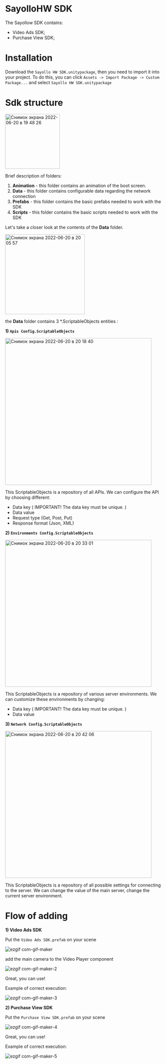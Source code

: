 # SayolloHW SDK
The Sayollow SDK contains:
- Video Ads SDK;
- Purchase View SDK;

# Installation
Download the ```Sayollo HW SDK.unitypackage```, then you need to import it into your project. To do this, you can click ```Assets -> Import Package -> Custom Package...```
and select ```Sayollo HW SDK.unitypackage```

# Sdk structure
<img width="175" alt="Снимок экрана 2022-06-20 в 19 48 26" src="https://user-images.githubusercontent.com/59806365/174662939-ddc99ba7-916c-4d01-bb94-d55646117124.png">

Brief description of folders:
1) **Animation** - this folder contains an animation of the boot screen.
2) **Data** - this folder contains configurable data regarding the network connection
3) **Prefabs** - this folder contains the basic prefabs needed to work with the SDK
4) **Scripts** - this folder contains the basic scripts needed to work with the SDK

Let's take a closer look at the contents of the **Data** folder.

<img width="255" alt="Снимок экрана 2022-06-20 в 20 05 57" src="https://user-images.githubusercontent.com/59806365/174664840-ec0ee904-7f3d-4a7e-9b8e-3ae6311d05d8.png">

the **Data** folder contains 3 *.ScriptableObjects entities :

**1) ```Apis Config.ScriptableObjects```**

<img width="469" alt="Снимок экрана 2022-06-20 в 20 18 40" src="https://user-images.githubusercontent.com/59806365/174666121-72ad7caa-c7ed-41b5-bb96-4308c8ad2494.png">

This ScriptableObjects is a repository of all APIs. We can configure the API by choosing different:
- Data key ( IMPORTANT! The data key must be unique. )
- Data value
- Request type (Get, Post, Put)
- Response format (Json, XML)


**2) ```Environments Config.ScriptableObjects```**

<img width="469" alt="Снимок экрана 2022-06-20 в 20 33 01" src="https://user-images.githubusercontent.com/59806365/174667786-e01bf01f-cdfb-4453-98a8-05af95318fe3.png">

This ScriptableObjects is a repository of various server environments. We can customize these environments by changing:
- Data key ( IMPORTANT! The data key must be unique. )
- Data value


**3) ```Network Config.ScriptableObjects```**

<img width="469" alt="Снимок экрана 2022-06-20 в 20 42 06" src="https://user-images.githubusercontent.com/59806365/174668756-11a2d904-5471-47ab-aefa-85c356304c79.png">

This ScriptableObjects is a repository of all possible settings for connecting to the server. We can change the value of the main server, change the current server environment.


# Flow of adding

**1) Video Ads SDK**

Put the ```Video Ads SDK.prefab``` on your scene

![ezgif com-gif-maker](https://user-images.githubusercontent.com/59806365/174673292-ca1b9ca2-d006-4ab1-ac27-c30d1926a08c.gif)

add the main camera to the Video Player component

![ezgif com-gif-maker-2](https://user-images.githubusercontent.com/59806365/174673782-9ac20fa2-95ce-4779-9fa3-2ed7be4e649e.gif)

Great, you can use!

Example of correct execution:

![ezgif com-gif-maker-3](https://user-images.githubusercontent.com/59806365/174674170-4676b70e-b78d-4c6e-9eaf-163711b717e7.gif)


**2) Purchase View SDK**

Put the ```Purchase View SDK.prefab``` on your scene

![ezgif com-gif-maker-4](https://user-images.githubusercontent.com/59806365/174674672-7c6f4f96-6224-40e8-b718-c11a0d8b7bdf.gif)

Great, you can use!

Example of correct execution:

![ezgif com-gif-maker-5](https://user-images.githubusercontent.com/59806365/174675295-e81b7367-aef5-4796-828f-b04e6be20930.gif)


